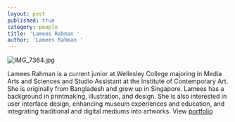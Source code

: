 ```yaml
---
layout: post
published: true
category: people
title: 'Lamees Rahman '
author: 'Lamees Rahman '
---
```

![IMG_7364.jpg]({{site.baseurl}}/assets/IMG_7364.jpg)

Lamees Rahman is a current junior at Wellesley College majoring in Media Arts and Sciences and Studio Assistant at the Institute of Contemporary Art. She is originally from Bangladesh and grew up in Singapore. Lamees has a background in printmaking, illustration, and design. She is also interested in user interface design, enhancing museum experiences and education, and integrating traditional and digital mediums into artworks. View [portfolio](https://lamees.squarespace.com)
